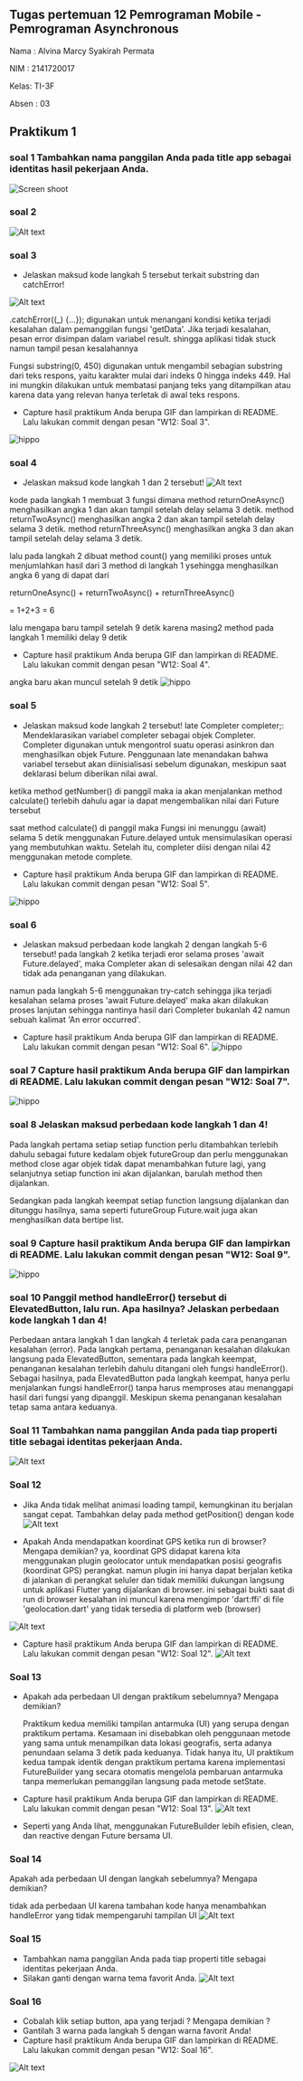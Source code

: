 ## Tugas pertemuan 12 Pemrograman Mobile - Pemrograman Asynchronous ##

Nama : Alvina Marcy Syakirah Permata

NIM : 2141720017

Kelas: TI-3F

Absen : 03

## Praktikum 1
### soal 1 Tambahkan nama panggilan Anda pada title app sebagai identitas hasil pekerjaan Anda.
![Screen shoot](/week-12/docs/p1s1.png)

### soal 2 
![Alt text](/week-12/docs/p1s2.png)

### soal 3
- Jelaskan maksud kode langkah 5 tersebut terkait substring dan catchError!

![Alt text](/week-12/docs/p1s3.png)

.catchError((_) {...}); digunakan untuk menangani kondisi ketika terjadi kesalahan dalam pemanggilan fungsi 'getData'. Jika terjadi kesalahan, pesan error disimpan dalam variabel result. shingga aplikasi tidak stuck namun tampil pesan kesalahannya

Fungsi substring(0, 450) digunakan untuk mengambil sebagian substring dari teks respons, yaitu karakter mulai dari indeks 0 hingga indeks 449. Hal ini mungkin dilakukan untuk membatasi panjang teks yang ditampilkan atau karena data yang relevan hanya terletak di awal teks respons.

- Capture hasil praktikum Anda berupa GIF dan lampirkan di README. Lalu lakukan commit dengan pesan "W12: Soal 3".

![hippo](https://github.com/Marcysp/2141720017-mobile-2023/blob/main/week-12/docs/praktikum1.gif)

### soal 4 
- Jelaskan maksud kode langkah 1 dan 2 tersebut!
![Alt text](/week-12/docs/p2.png)

kode pada langkah 1
membuat 3 fungsi dimana method returnOneAsync() menghasilkan angka 1 dan akan tampil setelah delay selama 3 detik.
method returnTwoAsync() menghasilkan angka 2 dan akan tampil setelah delay selama 3 detik.
method returnThreeAsync() menghasilkan angka 3 dan akan tampil setelah delay selama 3 detik.

lalu pada langkah 2 dibuat method count() yang memiliki proses untuk menjumlahkan hasil dari 3 method di langkah 1 ysehingga menghasilkan angka 6 yang di dapat dari 

returnOneAsync() + returnTwoAsync() + returnThreeAsync()

= 1+2+3 = 6

lalu mengapa baru tampil setelah 9 detik karena masing2 method pada langkah 1 memiliki delay 9 detik

- Capture hasil praktikum Anda berupa GIF dan lampirkan di README. Lalu lakukan commit dengan pesan "W12: Soal 4".

angka baru akan muncul setelah 9 detik 
![hippo](https://github.com/Marcysp/2141720017-mobile-2023/blob/main/week-12/docs/praktikum2.gif)


### soal 5
- Jelaskan maksud kode langkah 2 tersebut!
late Completer completer;: Mendeklarasikan variabel completer sebagai objek Completer. Completer digunakan untuk mengontrol suatu operasi asinkron dan menghasilkan objek Future. Penggunaan late menandakan bahwa variabel tersebut akan diinisialisasi sebelum digunakan, meskipun saat deklarasi belum diberikan nilai awal.

ketika method getNumber() di panggil maka ia akan menjalankan method calculate() terlebih dahulu agar ia dapat mengembalikan nilai dari Future tersebut

saat method calculate() di panggil maka Fungsi ini menunggu (await) selama 5 detik menggunakan Future.delayed untuk mensimulasikan operasi yang membutuhkan waktu. Setelah itu, completer diisi dengan nilai 42 menggunakan metode complete.

- Capture hasil praktikum Anda berupa GIF dan lampirkan di README. Lalu lakukan commit dengan pesan "W12: Soal 5".

![hippo](https://github.com/Marcysp/2141720017-mobile-2023/blob/main/week-12/docs/praktikum3_soal5.gif)

### soal 6
- Jelaskan maksud perbedaan kode langkah 2 dengan langkah 5-6 tersebut!
pada langkah 2 ketika terjadi eror selama proses 'await Future.delayed', maka Completer akan di selesaikan dengan nilai 42 dan tidak ada penanganan yang dilakukan. 

namun pada langkah 5-6 menggunakan try-catch sehingga jika terjadi kesalahan selama proses 'await Future.delayed' maka akan dilakukan proses lanjutan sehingga nantinya hasil dari Completer bukanlah 42 namun sebuah kalimat 'An error occurred'.

- Capture hasil praktikum Anda berupa GIF dan lampirkan di README. Lalu lakukan commit dengan pesan "W12: Soal 6".
![hippo](/week-12/docs/praktikum3_soal6.gif)

### soal 7 Capture hasil praktikum Anda berupa GIF dan lampirkan di README. Lalu lakukan commit dengan pesan "W12: Soal 7".

![hippo](/week-12/docs/praktikum4_soal7.gif)

### soal 8 Jelaskan maksud perbedaan kode langkah 1 dan 4!
Pada langkah pertama setiap setiap function perlu ditambahkan terlebih dahulu sebagai future kedalam objek futureGroup dan perlu menggunakan method close agar objek tidak dapat menambahkan future lagi, yang selanjutnya setiap function ini akan dijalankan, barulah method then dijalankan. 

Sedangkan pada langkah keempat setiap function langsung dijalankan dan ditunggu hasilnya, sama seperti futureGroup Future.wait juga akan menghasilkan data bertipe list.

### soal 9 Capture hasil praktikum Anda berupa GIF dan lampirkan di README. Lalu lakukan commit dengan pesan "W12: Soal 9".

![hippo](/week-12/docs/praktikum5_soal9.gif)

### soal 10 Panggil method handleError() tersebut di ElevatedButton, lalu run. Apa hasilnya? Jelaskan perbedaan kode langkah 1 dan 4!

Perbedaan antara langkah 1 dan langkah 4 terletak pada cara penanganan kesalahan (error). Pada langkah pertama, penanganan kesalahan dilakukan langsung pada ElevatedButton, sementara pada langkah keempat, penanganan kesalahan terlebih dahulu ditangani oleh fungsi handleError(). Sebagai hasilnya, pada ElevatedButton pada langkah keempat, hanya perlu menjalankan fungsi handleError() tanpa harus memproses atau menanggapi hasil dari fungsi yang dipanggil. Meskipun skema penanganan kesalahan tetap sama antara keduanya.

### Soal 11 Tambahkan nama panggilan Anda pada tiap properti title sebagai identitas pekerjaan Anda.
![Alt text](/week-12/docs/p6s11.png)

### Soal 12
- Jika Anda tidak melihat animasi loading tampil, kemungkinan itu berjalan sangat cepat. Tambahkan delay pada method getPosition() dengan kode 
![Alt text](/week-12/docs/p6s12.png)

- Apakah Anda mendapatkan koordinat GPS ketika run di browser? Mengapa demikian?
ya, koordinat GPS didapat karena kita menggunakan  plugin geolocator untuk mendapatkan posisi geografis (koordinat GPS) perangkat. namun plugin ini hanya dapat berjalan ketika di jalankan di perangkat seluler dan tidak memiliki dukungan langsung untuk aplikasi Flutter yang dijalankan di browser.
ini sebagai bukti saat di run di browser
kesalahan ini muncul karena mengimpor 'dart:ffi' di file 'geolocation.dart' yang tidak tersedia di platform web (browser)

![Alt text](/week-12/docs/p6s12_2.png)

- Capture hasil praktikum Anda berupa GIF dan lampirkan di README. Lalu lakukan commit dengan pesan "W12: Soal 12".
![Alt text](/week-12/docs/praktikum6_soal12.gif)

### Soal 13

- Apakah ada perbedaan UI dengan praktikum sebelumnya? Mengapa demikian?

    Praktikum kedua memiliki tampilan antarmuka (UI) yang serupa dengan praktikum pertama. Kesamaan ini disebabkan oleh penggunaan metode yang sama untuk menampilkan data lokasi geografis, serta adanya penundaan selama 3 detik pada keduanya. Tidak hanya itu, UI praktikum kedua tampak identik dengan praktikum pertama karena implementasi FutureBuilder yang secara otomatis mengelola pembaruan antarmuka tanpa memerlukan pemanggilan langsung pada metode setState.

- Capture hasil praktikum Anda berupa GIF dan lampirkan di README. Lalu lakukan commit dengan pesan "W12: Soal 13".
![Alt text](/week-12/docs/praktikum7_soal13.gif)

- Seperti yang Anda lihat, menggunakan FutureBuilder lebih efisien, clean, dan reactive dengan Future bersama UI.

### Soal 14
Apakah ada perbedaan UI dengan langkah sebelumnya? Mengapa demikian?

tidak ada perbedaan UI karena tambahan kode hanya menambahkan  handleError yang tidak mempengaruhi tampilan UI
![Alt text](/week-12/docs/praktikum7_soal14.gif)

### Soal 15 
- Tambahkan nama panggilan Anda pada tiap properti title sebagai identitas pekerjaan Anda.
- Silakan ganti dengan warna tema favorit Anda.
![Alt text](/week-12/docs/p8s15.png)

### Soal 16

- Cobalah klik setiap button, apa yang terjadi ? Mengapa demikian ?
- Gantilah 3 warna pada langkah 5 dengan warna favorit Anda!
- Capture hasil praktikum Anda berupa GIF dan lampirkan di README. Lalu lakukan commit dengan pesan "W12: Soal 16".

![Alt text](/week-12/docs/praktikum8_soal16.gif)